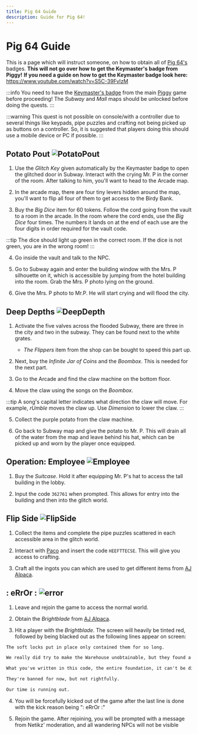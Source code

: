 ```yaml
---
title: Pig 64 Guide
description: Guide for Pig 64!
---
```


# **Pig 64 Guide**

This is a page which will instruct someone, on how to obtain all of [Pig 64's](https://www.roblox.com/games/18109142315/PIG-64) badges.
**This will not go over how to get the Keymaster's badge from Piggy!** **If you need a guide on how to get the Keymaster badge look here:** <https://www.youtube.com/watch?v=S5C-39FvIzM>

:::info
You need to have the [Keymaster's badge](https://www.rolimons.com/gamebadge/1368314122096465) from the main [Piggy](https://www.roblox.com/games/4623386862/Piggy) game before proceeding! The *Subway* and *Mall* maps should be unlocked before doing the quests.
:::

:::warning
This quest is not possible on console/with a controller due to several things like keypads, pipe puzzles and crafting not being picked up as buttons on a controller. So, it is suggested that players doing this should use a mobile device or PC if possible.
:::

## Potato Pout ![PotatoPout](potpout.webp)

1. Use the *Glitch Key* given automatically by the Keymaster badge to open the glitched door in Subway. Interact with the crying Mr. P in the corner of the room. After talking to him, you'll want to head to the Arcade map.

2. In the arcade map, there are four tiny levers hidden around the map, you'll want to flip all four of them to get access to the Birdy Bank.

3. Buy the *Big Dice* item for 60 tokens. Follow the cord going from the vault to a room in the arcade. In the room where the cord ends, use the *Big Dice* four times. The numbers it lands on at the end of each use are the four digits in order required for the vault code.

:::tip
The dice should light up green in the correct room. If the dice is not green, you are in the wrong room!
:::

4. Go inside the vault and talk to the NPC.

5. Go to Subway again and enter the building window with the Mrs. P silhouette on it, which is accessible by jumping from the hotel building into the room. Grab the Mrs. P photo lying on the ground.

6. Give the Mrs. P photo to Mr.P. He will start crying and will flood the city.

## Deep Depths ![DeepDepth](deepDepth.webp)

1. Activate the five valves across the flooded Subway, there are three in the city and two in the subway. They can be found next to the white grates.
   - *The Flippers* item from the shop can be bought to speed this part up.

2. Next, buy the *Infinite Jar of Coins* and the *Boombox*. This is needed for the next part.

3. Go to the Arcade and find the claw machine on the bottom floor.

4. Move the claw using the songs on the *Boombox*.

:::tip
A song's capital letter indicates what direction the claw will move. For example, *rUmble* moves the claw up. Use *Dimension* to lower the claw.
:::

5. Collect the purple potato from the claw machine.

6. Go back to Subway map and give the potato to Mr. P. This will drain all of the water from the map and leave behind his hat, which can be picked up and worn by the player once equipped.

## Operation: Employee ![Employee](employee.webp)

1. Buy the *Suitcase*. Hold it after equipping Mr. P's hat to access the tall building in the lobby.

2. Input the code `362761` when prompted. This allows for entry into the building and then into the glitch world.

## Flip Side ![FlipSide](flipside.webp)

1. Collect the items and complete the pipe puzzles scattered in each accessible area in the glitch world.

2. Interact with [Paco](https://piggy.fandom.com/wiki/Paco) and insert the code `HEEFTTECSE`. This will give you access to crafting.

3. Craft all the ingots you can which are used to get different items from [AJ Alpaca](https://piggy.fandom.com/wiki/AJ_Alpaca).

## : eRrOr : ![error](error.webp)

1. Leave and rejoin the game to access the normal world.

2. Obtain the *Brightblade* from [AJ Alpaca](https://piggy.fandom.com/wiki/AJ_Alpaca).

3. Hit a player with the *Brightblade*. The screen will heavily be tinted red, followed by being blacked out as the following lines appear on screen:

```markdown
The soft locks put in place only contained them for so long.

We really did try to make the Warehouse unobtainable, but they found a way.

What you've written in this code, the entire foundation, it can't be discovered, Ronald.

They're banned for now, but not rightfully.

Our time is running out.
```

4. You will be forcefully kicked out of the game after the last line is done with the kick reason being ": eRrOr :"

5. Rejoin the game. After rejoining, you will be prompted with a message from Netikz' moderation, and all wandering NPCs will not be visible
